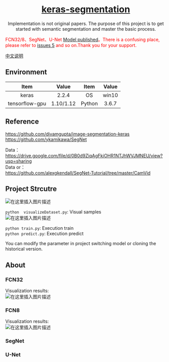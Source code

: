<h1 align="center"><a href="https://github.com/lsh1994/keras-segmentation" target="_blank">keras-segmentation</a></h1>

<p align="center">
Implementation is not original papers. The purpose of this project is to get started with semantic segmentation and master the basic process.
</p>

<font color=red>FCN32/8、SegNet、U-Net [Model published](https://github.com/lsh1994/keras-segmentation/releases)。There is a confusing place, please refer to [issues 5](https://github.com/lsh1994/keras-segmentation/issues/5) and so on.Thank you for your support.</font> 

[中文说明](readme_zh.md)

## Environment
  
Item     | Value | Item     | Value
:---: | :---: | :---: | :---: 
keras | 2.2.4  | OS | win10
tensorflow-gpu | 1.10/1.12 | Python| 3.6.7

## Reference
  
https://github.com/divamgupta/image-segmentation-keras  
https://github.com/ykamikawa/SegNet  
  
Data：  
https://drive.google.com/file/d/0B0d9ZiqAgFkiOHR1NTJhWVJMNEU/view?usp=sharing  
Data or：  
https://github.com/alexgkendall/SegNet-Tutorial/tree/master/CamVid

## Project Strcutre  
![在这里插入图片描述](https://img-blog.csdnimg.cn/20181218212010847.png?x-oss-process=image/watermark,type_ZmFuZ3poZW5naGVpdGk,shadow_10,text_aHR0cHM6Ly9ibG9nLmNzZG4ubmV0L25pbWExOTk0,size_16,color_FFFFFF,t_70)

`python  visualizeDataset.py`: Visual samples  
![在这里插入图片描述](https://img-blog.csdnimg.cn/20181113165336706.png?x-oss-process=image/watermark,type_ZmFuZ3poZW5naGVpdGk,shadow_10,text_aHR0cHM6Ly9ibG9nLmNzZG4ubmV0L25pbWExOTk0,size_16,color_FFFFFF,t_70)

`python train.py`: Execution train    
`python predict.py`: Execution predict  

You can modify the parameter in project switching model or cloning the historical version.

## About

### FCN32

Visualization results:    
![在这里插入图片描述](https://img-blog.csdnimg.cn/2018111410255134.png?x-oss-process=image/watermark,type_ZmFuZ3poZW5naGVpdGk,shadow_10,text_aHR0cHM6Ly9ibG9nLmNzZG4ubmV0L25pbWExOTk0,size_16,color_FFFFFF,t_70)

### FCN8

Visualization results:   
![在这里插入图片描述](https://img-blog.csdnimg.cn/20181114103306961.png?x-oss-process=image/watermark,type_ZmFuZ3poZW5naGVpdGk,shadow_10,text_aHR0cHM6Ly9ibG9nLmNzZG4ubmV0L25pbWExOTk0,size_16,color_FFFFFF,t_70)


### SegNet

### U-Net


  